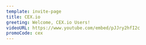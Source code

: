 ```yaml
---
template: invite-page
title: CEX.io
greeting: Welcome, CEX.io Users!
videoURL: https://www.youtube.com/embed/pJJry2hfI2c
promoCode: cex
---
```


